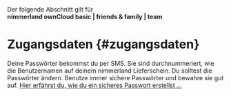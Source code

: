 <div class="alert alert-info">
Der folgende Abschnitt gilt für <br>
<strong>nimmerland ownCloud basic | friends & family | team</strong>
</div>

# Zugangsdaten {#zugangsdaten}

Deine Passwörter bekommst du per SMS. Sie sind durchnummeriert, wie die Benutzernamen auf deinem nimmerland Lieferschein. Du solltest die Passwörter ändern. Benutze immer sichere Passwörter und bewahre sie gut auf. [Hier erfährst du, wie du ein sicheres Passwort erstellst …](https://www.bsi-fuer-buerger.de/BSIFB/DE/Empfehlungen/Passwoerter/passwoerter_node.html)